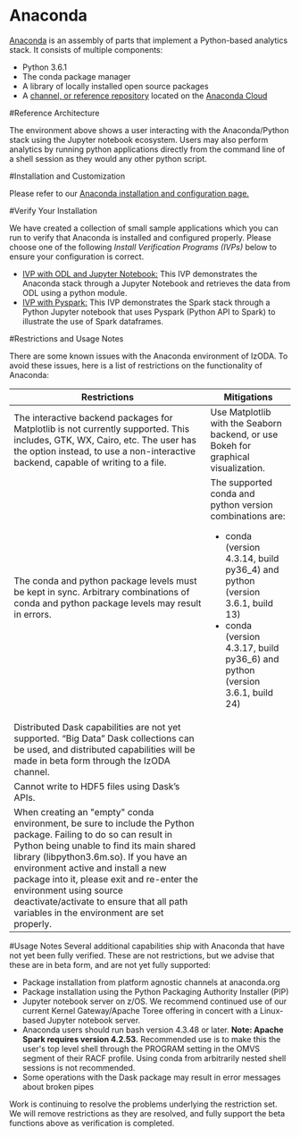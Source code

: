 <h1>Anaconda</h1>

<a href="https://www.anaconda.com/" target="_blank" rel="noopener noreferrer">Anaconda</a> is an assembly of parts that implement a Python-based analytics stack. It consists of multiple components:
<ul>
   <li>Python 3.6.1</li>
   <li>The conda package manager</li>
   <li>A library of locally installed open source packages</li>
   <li>A <a href="https://anaconda.org/IzODA/repo" target="_blank" rel="noopener noreferrer">channel, or reference repository</a> located on the <a href="https://anaconda.org/" target="_blank" rel="noopener noreferrer">Anaconda Cloud</a></li>
</ul>

#Reference Architecture

The environment above shows a user interacting with the Anaconda/Python stack using the Jupyter notebook ecosystem. Users may also perform analytics by running python applications directly from the command line of a shell session as they would any other python script.

#Installation and Customization

Please refer to our <a href="../install-config" target="_blank" rel="noopener noreferrer">Anaconda installation and configuration page.</a>

#Verify Your Installation

We have created a collection of small sample applications which you can run to verify that Anaconda is installed and configured properly. Please choose one of the following <em>Install Verification Programs (IVPs)</em> below to ensure your configuration is correct.
<ul>
   <li><a href="../ivp-jupyter-notebook" target="_blank" rel="noopener noreferrer">IVP with ODL and Jupyter Notebook:</a> This IVP demonstrates the Anaconda stack through a Jupyter Notebook and retrieves the data from ODL using a python module.</li>
   <li><a href="../ivp-pyspark" target="_blank" rel="noopener noreferrer">IVP with Pyspark:</a> This IVP demonstrates the Spark stack through a Python Jupyter notebook that uses Pyspark (Python API to Spark) to illustrate the use of Spark dataframes.</li>
</ul>
#Restrictions and Usage Notes

There are some known issues with the Anaconda environment of IzODA. To avoid these issues, here is a list of restrictions on the functionality of Anaconda:

| Restrictions | Mitigations
| ------------ | -----------
The interactive backend packages for Matplotlib is not currently supported. This includes, GTK, WX, Cairo, etc. The user has the option instead, to use a non-interactive backend, capable of writing to a file. | Use  Matplotlib with the Seaborn backend, or use Bokeh for graphical visualization.
The conda and python package levels must be kept in sync. Arbitrary combinations of conda and python package levels may result in errors. | The supported conda and python version combinations are: <ul><li>conda (version 4.3.14, build py36_4) and python (version 3.6.1, build 13)</li><li>conda (version 4.3.17, build py36_6) and python (version 3.6.1, build 24)</li></ul>
Distributed Dask capabilities are not yet supported. “Big Data” Dask collections can be used, and distributed capabilities will be made in beta form through the IzODA channel. |
Cannot write to HDF5 files using Dask’s APIs. |
When creating an "empty" conda environment, be sure to include the Python package. Failing to do so can result in Python being unable to find its main shared library (libpython3.6m.so). If you have an environment active and install a new package into it, please exit and re-enter the environment using source deactivate/activate to ensure that all path variables in the environment are set properly. |

#Usage Notes
Several additional capabilities ship with Anaconda that have not yet been fully verified. These are not restrictions, but we advise that these are in beta form, and are not yet fully supported:
<ul>
   <li>Package installation from platform agnostic channels at anaconda.org</li>
   <li>Package installation using the Python Packaging Authority Installer (PIP)</li>
   <li>Jupyter notebook server on z/OS. We recommend continued use of our current Kernel Gateway/Apache Toree offering in concert with a Linux-based Jupyter notebook server.</li>
   <li>Anaconda users should run bash version 4.3.48 or later. <strong>Note: Apache Spark requires version 4.2.53.</strong> Recommended use is to make this the user's top level shell through the PROGRAM setting in the OMVS segment of their RACF profile. Using conda from arbitrarily nested shell sessions is not recommended.</li>
   <li>Some operations with the Dask package may result in error messages about broken pipes</li>
</ul>
Work is continuing to resolve the problems underlying the restriction set. We will remove restrictions as they are resolved, and fully support the beta functions above as verification is completed.
